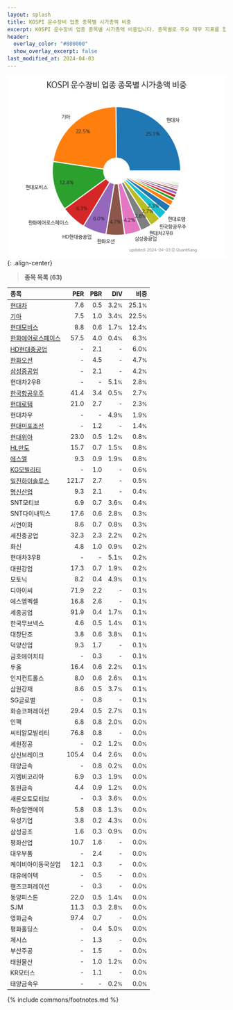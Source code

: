 ```yaml
---
layout: splash
title: KOSPI 운수장비 업종 종목별 시가총액 비중
excerpt: KOSPI 운수장비 업종 종목별 시가총액 비중입니다. 종목별로 주요 재무 지표를 함께 표시합니다.
header:
  overlay_color: "#800000"
  show_overlay_excerpt: false
last_modified_at: 2024-04-03
---
```



![KOSPI 운수장비 업종 종목별 시가총액 비중](/stats/sector/images/kospi_업종_운수장비_종목.png){: .align-center}


> **종목 목록 (63)**<a id="list"></a>

| **종목** | **PER** | **PBR** | **DIV** | **비중** |
| :------- | ------: | ------: | ------: | -------: |
| [현대차](/005380/) | 7.6 | 0.5 | 3.2<small>%</small> | 25.1<small>%</small> |
| [기아](/000270/) | 7.5 | 1.0 | 3.4<small>%</small> | 22.5<small>%</small> |
| [현대모비스](/012330/) | 8.8 | 0.6 | 1.7<small>%</small> | 12.4<small>%</small> |
| [한화에어로스페이스](/012450/) | 57.5 | 4.0 | 0.4<small>%</small> | 6.3<small>%</small> |
| [HD현대중공업](/329180/) | - | 2.1 | - | 6.0<small>%</small> |
| [한화오션](/042660/) | - | 4.5 | - | 4.7<small>%</small> |
| [삼성중공업](/010140/) | - | 2.1 | - | 4.2<small>%</small> |
| 현대차2우B | - | - | 5.1<small>%</small> | 2.8<small>%</small> |
| [한국항공우주](/047810/) | 41.4 | 3.4 | 0.5<small>%</small> | 2.7<small>%</small> |
| [현대로템](/064350/) | 21.0 | 2.7 | - | 2.3<small>%</small> |
| 현대차우 | - | - | 4.9<small>%</small> | 1.9<small>%</small> |
| [현대미포조선](/010620/) | - | 1.2 | - | 1.4<small>%</small> |
| [현대위아](/011210/) | 23.0 | 0.5 | 1.2<small>%</small> | 0.8<small>%</small> |
| [HL만도](/204320/) | 15.7 | 0.7 | 1.5<small>%</small> | 0.8<small>%</small> |
| [에스엘](/005850/) | 9.3 | 0.9 | 1.9<small>%</small> | 0.8<small>%</small> |
| [KG모빌리티](/003620/) | - | 1.0 | - | 0.6<small>%</small> |
| [일진하이솔루스](/271940/) | 121.7 | 2.7 | - | 0.5<small>%</small> |
| [명신산업](/009900/) | 9.3 | 2.1 | - | 0.4<small>%</small> |
| SNT모티브 | 6.9 | 0.7 | 3.6<small>%</small> | 0.4<small>%</small> |
| SNT다이내믹스 | 17.6 | 0.6 | 2.8<small>%</small> | 0.3<small>%</small> |
| 서연이화 | 8.6 | 0.7 | 0.8<small>%</small> | 0.3<small>%</small> |
| 세진중공업 | 32.3 | 2.3 | 2.2<small>%</small> | 0.2<small>%</small> |
| 화신 | 4.8 | 1.0 | 0.9<small>%</small> | 0.2<small>%</small> |
| 현대차3우B | - | - | 5.1<small>%</small> | 0.2<small>%</small> |
| 대원강업 | 17.3 | 0.7 | 1.9<small>%</small> | 0.2<small>%</small> |
| 모토닉 | 8.2 | 0.4 | 4.9<small>%</small> | 0.1<small>%</small> |
| 디아이씨 | 71.9 | 2.2 | - | 0.1<small>%</small> |
| 에스엠벡셀 | 16.8 | 2.6 | - | 0.1<small>%</small> |
| 세종공업 | 91.9 | 0.4 | 1.7<small>%</small> | 0.1<small>%</small> |
| 한국무브넥스 | 4.6 | 0.5 | 1.4<small>%</small> | 0.1<small>%</small> |
| 대창단조 | 3.8 | 0.6 | 3.8<small>%</small> | 0.1<small>%</small> |
| 덕양산업 | 9.3 | 1.7 | - | 0.1<small>%</small> |
| 금호에이치티 | - | 0.3 | - | 0.1<small>%</small> |
| 두올 | 16.4 | 0.6 | 2.2<small>%</small> | 0.1<small>%</small> |
| 인지컨트롤스 | 8.0 | 0.6 | 2.6<small>%</small> | 0.1<small>%</small> |
| 삼원강재 | 8.6 | 0.5 | 3.7<small>%</small> | 0.1<small>%</small> |
| SG글로벌 | - | 0.8 | - | 0.1<small>%</small> |
| 화승코퍼레이션 | 29.4 | 0.5 | 2.7<small>%</small> | 0.1<small>%</small> |
| 인팩 | 6.8 | 0.8 | 2.0<small>%</small> | 0.0<small>%</small> |
| 씨티알모빌리티 | 76.8 | 0.8 | - | 0.0<small>%</small> |
| 세원정공 | - | 0.2 | 1.2<small>%</small> | 0.0<small>%</small> |
| 상신브레이크 | 105.4 | 0.4 | 2.6<small>%</small> | 0.0<small>%</small> |
| 태양금속 | - | 0.8 | 0.2<small>%</small> | 0.0<small>%</small> |
| 지엠비코리아 | 6.9 | 0.3 | 1.9<small>%</small> | 0.0<small>%</small> |
| 동원금속 | 4.4 | 0.9 | 1.2<small>%</small> | 0.0<small>%</small> |
| 새론오토모티브 | - | 0.3 | 3.6<small>%</small> | 0.0<small>%</small> |
| 화승알앤에이 | 5.8 | 0.8 | 1.3<small>%</small> | 0.0<small>%</small> |
| 유성기업 | 3.8 | 0.2 | 4.3<small>%</small> | 0.0<small>%</small> |
| 삼성공조 | 1.6 | 0.3 | 0.9<small>%</small> | 0.0<small>%</small> |
| 평화산업 | 10.7 | 1.6 | - | 0.0<small>%</small> |
| 대우부품 | - | 2.4 | - | 0.0<small>%</small> |
| 케이비아이동국실업 | 12.1 | 0.3 | - | 0.0<small>%</small> |
| 대유에이텍 | - | 0.5 | - | 0.0<small>%</small> |
| 핸즈코퍼레이션 | - | 0.3 | - | 0.0<small>%</small> |
| 동양피스톤 | 22.0 | 0.5 | 1.4<small>%</small> | 0.0<small>%</small> |
| SJM | 11.3 | 0.3 | 2.8<small>%</small> | 0.0<small>%</small> |
| 영화금속 | 97.4 | 0.7 | - | 0.0<small>%</small> |
| 평화홀딩스 | - | 0.4 | 5.0<small>%</small> | 0.0<small>%</small> |
| 체시스 | - | 1.3 | - | 0.0<small>%</small> |
| 부산주공 | - | 1.5 | - | 0.0<small>%</small> |
| 태원물산 | - | 1.0 | 1.2<small>%</small> | 0.0<small>%</small> |
| KR모터스 | - | 1.1 | - | 0.0<small>%</small> |
| 태양금속우 | - | - | 0.2<small>%</small> | 0.0<small>%</small> |

{% include commons/footnotes.md %}
